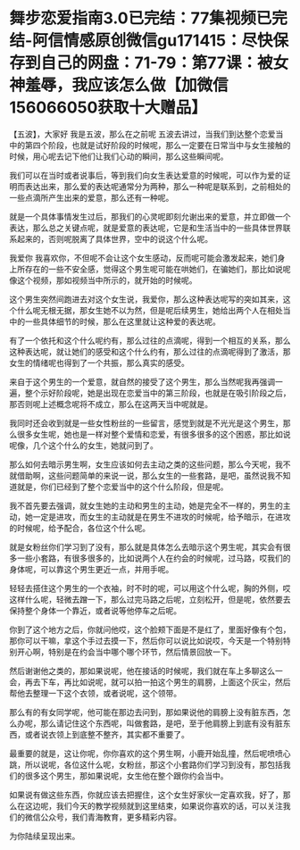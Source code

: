 # 舞步恋爱指南3.0已完结：77集视频已完结-阿信情感原创微信gu171415：尽快保存到自己的网盘：71-79：第77课：被女神羞辱，我应该怎么做【加微信156066050获取十大赠品】

【五波】，大家好 我是五波，那么在之前呢 五波去讲过，当我们到达整个恋爱当中的第四个阶段，也就是试好阶段的时候呢，那么一定要在日常当中与女生接触的时候，用心呢去记下他们让我们心动的瞬间，那么这些瞬间呢。

我们可以在当时或者说事后，等到我们向女生表达爱意的时候呢，可以作为爱的证明而表达出来，那么爱的表达呢通常分为两种，那么一种呢是联系到，之前相处的一些点滴所产生出来的爱意，那么还有一种呢。

就是一个具体事情发生过后，那我们的心灵呢即刻允谢出来的爱意，并立即做一个表达，那么总之关键点呢，就是爱意的表达呢，它是和生活当中的一些具体世界联系起来的，否则呢脱离了具体世界，空中的说这个什么呢。

我爱你 我喜欢你，不但呢不会让这个女生感动，反而呢可能会激发起来，她们身上所存在的一些不安全感，觉得这个男生呢可能在哄她们，在骗她们，那比如说呢像这个视频，那如视频当中所示的，就开始的时候呢。

这个男生突然间跑进去对这个女生说，我爱你，那么这种表达呢写的突如其来，这个什么呢无根无据，那女生她不以为然，但是呢后续男生，她给出两个人在相处当中的一些具体细节的时候，那么在这里就让这种爱的表达呢。

有了一个依托和这个什么呢约有，那么过往的点滴呢，得到一个相互的关系，那么这种表达呢，就让她们的感受和这个什么约有，那么过往的点滴呢得到了激活，那女生的情绪呢也得到了一个共振，那么真实的感受。

来自于这个男生的一个爱意，就自然的接受了这个男生，那么当然呢我再强调一遍，整个示好阶段呢，她是出现在恋爱当中的第三阶段，也就是在吸引阶段之后，那否则呢上述概念呢将不成立，那么在这两天当中呢就是。

我同时还会收到就是一些女性粉丝的一些留言，感觉到就是不光光是这个男生，那么很多女生呢，她也是一样对整个爱情和恋爱，有很多很多的这个困惑，那比如说呢像，几个这个什么的女生，她就问到了。

那么如何去暗示男生啊，女生应该如何去主动之类的这些问题，那么今天呢，我不就借助啊，这些问题简单的来说一说，那么女生的一些套路，是吧，虽然说我不知道就是，你们已经到了整个恋爱当中的这个什么阶段，但是呢。

我不首先要去强调，就女生她的主动和男生的主动，她是完全不一样的，男生的主动，她一定是进攻，而女生的主动就是在男生不进攻的时候呢，给予暗示，在进攻的时候呢，给予配合，各位这个什么呢。

就是女粉丝你们学习到了没有，那么就是具体怎么去暗示这个男生呢，其实会有很多一些小套路，有很多很多的，比如说两个人在约会的时候呢，过马路，哎我们的身体呢，可以靠这个男生更近一点，并用手呢。

轻轻去搭住这个男生的一个衣袖，时不时的呢，可以用这个什么呢，胸的外侧，哎这样什么呢，轻微去蹭一下，那么过完马路之后呢，立刻松开，但是呢，依然要去保持整个身体一个靠近，或者说等他停车之后呢。

你到了这个地方之后，你就问他哎，这个脸颊下面是不是红了，里面好像有个包，那你可以干嘛，拿这个手过去摸一下，然后你可以说比如说哎，今天是一个特别特别开心啊，特别是在约会当中哪个哪个环节，然后情景回放一下。

然后谢谢他之类的，那如果说呢，他在接话的时候呢，我们就在车上多聊这么一会，再去下车，再比如说呢，就可以拍一拍这个男生的肩膀，上面这个灰尘，然后帮他去整理一下这个衣领，或者说呢，这个领带。

那么有的有女同学呢，他可能在那边去问到，那如果说他的肩膀上没有脏东西，怎么办呢，那么请记住这个东西呢，叫做套路，是吧，至于他肩膀上到底有没有脏东西，或者说衣领上到底整不整齐，其实都不重要了。

最重要的就是，这让你呢，你你喜欢的这个男生啊，小鹿开始乱撞，然后呢喷喷心跳，所以说呢，各位这什么呢，女粉丝，那这个小套路你们学习到没有，那包括我们的很多这个男生，那如果说呢，女生他在整个跟你约会当中。

如果说有做这些东西，你就应该去把握住，这个女生好家伙一定喜欢我，好了，那么在这边呢，我们今天的教学视频就到这里结束，如果说你喜欢的话，可以关注我们的微信公众号，我们青海教育，更多精彩内容。

为你陆续呈现出来。